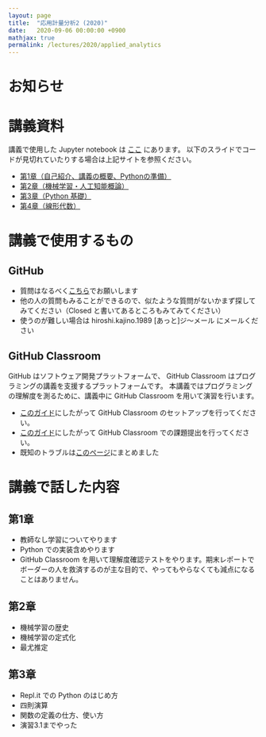 ```yaml
---
layout: page
title:  "応用計量分析2 (2020)"
date:   2020-09-06 00:00:00 +0900
mathjax: true
permalink: /lectures/2020/applied_analytics
---
```


# お知らせ

# 講義資料
講義で使用した Jupyter notebook は [ここ](https://github.com/kanojikajino/lecture) にあります。
以下のスライドでコードが見切れていたりする場合は上記サイトを参照ください。

- [第1章（自己紹介、講義の概要、Pythonの準備）](/lectures/2020/applied_analytics/1.pdf)
- [第2章（機械学習・人工知能概論）](/lectures/2020/applied_analytics/2.pdf)
- [第3章（Python 基礎）](/lectures/2020/applied_analytics/3.pdf)
- [第4章（線形代数）](/lectures/2020/applied_analytics/4.pdf)

# 講義で使用するもの

## GitHub

- 質問はなるべく[こちら](https://github.com/kanojikajino/lecture/issues)でお願いします
- 他の人の質問もみることができるので、似たような質問がないかまず探してみてください（Closed と書いてあるところもみてみてください）
- 使うのが難しい場合は hiroshi.kajino.1989 [あっと]ジ〜メール にメールください

## GitHub Classroom

GitHub はソフトウェア開発プラットフォームで、 GitHub Classroom はプログラミングの講義を支援するプラットフォームです。
本講義ではプログラミングの理解度を測るために、講義中に GitHub Classroom を用いて演習を行います。

- [このガイド](/lectures/2020/applied_analytics/github_classroom)にしたがって GitHub Classroom のセットアップを行ってください。
- [このガイド](/lectures/2020/applied_analytics/github_assignment)にしたがって GitHub Classroom での課題提出を行ってください。
- 既知のトラブルは[このページ](/lectures/2020/applied_analytics/troubleshooting)にまとめました

# 講義で話した内容

## 第1章
- 教師なし学習についてやります
- Python での実装含めやります
- GitHub Classroom を用いて理解度確認テストをやります。期末レポートでボーダーの人を救済するのが主な目的で、やってもやらなくても減点になることはありません。

## 第2章
- 機械学習の歴史
- 機械学習の定式化
- 最尤推定

## 第3章
- Repl.it での Python のはじめ方
- 四則演算
- 関数の定義の仕方、使い方
- 演習3.1までやった
